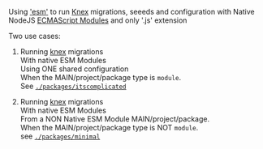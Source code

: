 Using ['esm'](3) to run [Knex](4) migrations, seeeds and configuration with Native NodeJS [ECMAScript Modules](2) and only '.js' extension

Two use cases:

1. Running [knex](1) migrations  
   With native ESM Modules  
   Using ONE shared configuration  
   When the MAIN/project/package type is `module`.  
   See [`./packages/itscomplicated`](./packages/itscomplicated/readme.md)

2. Running [knex](4) migrations  
   With native ESM Modules  
   From a NON Native ESM Module MAIN/project/package.  
   When the MAIN/project/package type is NOT `module`.  
   see [`./packages/minimal`](./packages/minimal/readme.md)

[1]: https://github.com/knex/knex
[2]: https://nodejs.org/docs/latest-v13.x/api/esm.html
[3]: https://github.com/standard-things/esm
[4]: https://github.com/knex/knex
